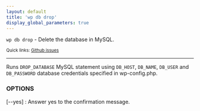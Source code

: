 ```yaml
---
layout: default
title: 'wp db drop'
display_global_parameters: true
---
```


`wp db drop` - Delete the database in MySQL.

<small>Quick links: <a href="https://github.com/wp-cli/wp-cli/issues?q=is%3Aopen+label%3Acommand%3Adb-drop+sort%3Aupdated-desc">Github issues</a></small>

<hr />

Runs `DROP_DATABASE` MySQL statement using `DB_HOST`, `DB_NAME`,
`DB_USER` and `DB_PASSWORD` database credentials specified in
wp-config.php.

### OPTIONS

[\--yes]
: Answer yes to the confirmation message.



